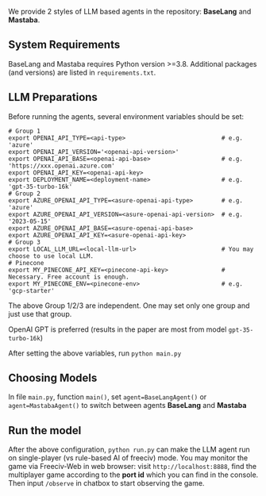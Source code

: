 We provide 2 styles of LLM based agents in the repository: **BaseLang** and **Mastaba**.

## System Requirements
BaseLang and Mastaba requires Python version >=3.8.
Additional packages (and versions) are listed in
`requirements.txt`.

## LLM Preparations
Before running the agents, several environment variables should be set:
```
# Group 1
export OPENAI_API_TYPE=<api-type>                           # e.g. 'azure'
export OPENAI_API_VERSION='<openai-api-version>'
export OPENAI_API_BASE=<openai-api-base>                    # e.g. 'https://xxx.openai.azure.com'
export OPENAI_API_KEY=<openai-api-key>
export DEPLOYMENT_NAME=<deployment-name>                    # e.g. 'gpt-35-turbo-16k'
# Group 2
export AZURE_OPENAI_API_TYPE=<asure-openai-api-type>        # e.g. 'azure'
export AZURE_OPENAI_API_VERSION=<asure-openai-api-version>  # e.g. '2023-05-15'
export AZURE_OPENAI_API_BASE=<asure-openai-api-base>
export AZURE_OPENAI_API_KEY=<asure-openai-api-key>
# Group 3
export LOCAL_LLM_URL=<local-llm-url>                        # You may choose to use local LLM.
# Pinecone
export MY_PINECONE_API_KEY=<pinecone-api-key>               # Necessary. Free account is enough.
export MY_PINECONE_ENV=<pinecone-env>                       # e.g. 'gcp-starter'
```
The above Group 1/2/3 are independent. One may set only one group and just use that group.

OpenAI GPT is preferred (results in the paper are most from model `gpt-35-turbo-16k`)

After setting the above variables, run `python main.py`

## Choosing Models
In file `main.py`, function `main()`, set `agent=BaseLangAgent()` or `agent=MastabaAgent()` to switch
between agents **BaseLang** and **Mastaba**

## Run the model
After the above configuration, `python run.py` can make the LLM agent run on single-player (vs rule-based AI of freeciv) mode. You may monitor the game via Freeciv-Web in web browser: visit `http://localhost:8888`, find the multiplayer game according to the **port id** which you can find in the console. Then input `/observe` in chatbox to start observing the game.
